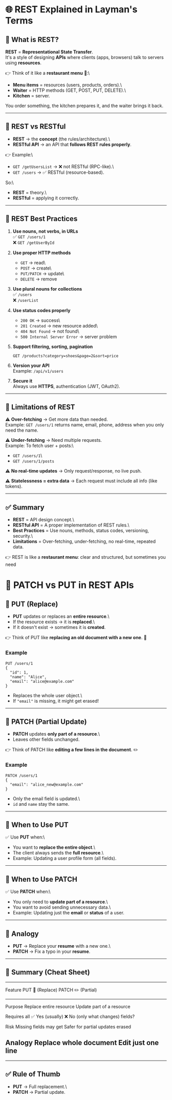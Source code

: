 # 🌐 REST Explained in Layman's Terms

## 🔹 What is REST?

**REST** = **Representational State Transfer**.\
It's a style of designing **APIs** where clients (apps, browsers) talk
to servers using **resources**.

👉 Think of it like a **restaurant menu** 🍔:\
- **Menu items** = resources (users, products, orders).\
- **Waiter** = HTTP methods (GET, POST, PUT, DELETE).\
- **Kitchen** = server.

You order something, the kitchen prepares it, and the waiter brings it
back.

------------------------------------------------------------------------

## 🔹 REST vs RESTful

-   **REST** → the **concept** (the rules/architecture).\
-   **RESTful API** → an API that **follows REST rules properly**.

👉 Example:\
- `GET /getUsersList` → ❌ not RESTful (RPC-like).\
- `GET /users` → ✅ RESTful (resource-based).

So:\
- **REST** = theory.\
- **RESTful** = applying it correctly.

------------------------------------------------------------------------

## 🔹 REST Best Practices

1.  **Use nouns, not verbs, in URLs**\
    ✅ `GET /users/1`\
    ❌ `GET /getUserById`

2.  **Use proper HTTP methods**

    -   `GET` → read\
    -   `POST` → create\
    -   `PUT/PATCH` → update\
    -   `DELETE` → remove

3.  **Use plural nouns for collections**\
    ✅ `/users`\
    ❌ `/userList`

4.  **Use status codes properly**

    -   `200 OK` → success\
    -   `201 Created` → new resource added\
    -   `404 Not Found` → not found\
    -   `500 Internal Server Error` → server problem

5.  **Support filtering, sorting, pagination**

        GET /products?category=shoes&page=2&sort=price

6.  **Version your API**\
    Example: `/api/v1/users`

7.  **Secure it**\
    Always use **HTTPS**, authentication (JWT, OAuth2).

------------------------------------------------------------------------

## 🔹 Limitations of REST

⚠️ **Over-fetching** → Get more data than needed.\
Example: `GET /users/1` returns name, email, phone, address when you
only need the name.

⚠️ **Under-fetching** → Need multiple requests.\
Example: To fetch user + posts:\
- `GET /users/1`\
- `GET /users/1/posts`

⚠️ **No real-time updates** → Only request/response, no live push.

⚠️ **Statelessness = extra data** → Each request must include all info
(like tokens).

------------------------------------------------------------------------

## ✅ Summary

-   **REST** = API design concept.\
-   **RESTful API** = A proper implementation of REST rules.\
-   **Best Practices** = Use nouns, methods, status codes, versioning,
    security.\
-   **Limitations** = Over-fetching, under-fetching, no real-time,
    repeated data.

👉 REST is like a **restaurant menu**: clear and structured, but
sometimes you need 

# 🔄 PATCH vs PUT in REST APIs

## 🔹 PUT (Replace)

-   **PUT** updates or replaces an **entire resource**.\
-   If the resource exists → it is **replaced**.\
-   If it doesn't exist → sometimes it is **created**.

👉 Think of PUT like **replacing an old document with a new one**. 📄

### Example

``` http
PUT /users/1
{
  "id": 1,
  "name": "Alice",
  "email": "alice@example.com"
}
```

-   Replaces the whole user object.\
-   If `"email"` is missing, it might get erased!

------------------------------------------------------------------------

## 🔹 PATCH (Partial Update)

-   **PATCH** updates **only part of a resource**.\
-   Leaves other fields unchanged.

👉 Think of PATCH like **editing a few lines in the document**. ✏️

### Example

``` http
PATCH /users/1
{
  "email": "alice_new@example.com"
}
```

-   Only the email field is updated.\
-   `id` and `name` stay the same.

------------------------------------------------------------------------

## 🔹 When to Use PUT

✅ Use **PUT** when:\
- You want to **replace the entire object**.\
- The client always sends the **full resource**.\
- Example: Updating a user profile form (all fields).

------------------------------------------------------------------------

## 🔹 When to Use PATCH

✅ Use **PATCH** when:\
- You only need to **update part of a resource**.\
- You want to avoid sending unnecessary data.\
- Example: Updating just the **email** or **status** of a user.

------------------------------------------------------------------------

## 🔹 Analogy

-   **PUT** → Replace your **resume** with a new one.\
-   **PATCH** → Fix a typo in your **resume**.

------------------------------------------------------------------------

## 🔹 Summary (Cheat Sheet)

  ------------------------------------------------------------------------
  Feature             PUT 🔄 (Replace)         PATCH ✏️ (Partial)
  ------------------- ------------------------ ---------------------------
  Purpose             Replace entire resource  Update part of a resource

  Requires all        ✅ Yes (usually)         ❌ No (only what changes)
  fields?                                      

  Risk                Missing fields may get   Safer for partial updates
                      erased                   

  Analogy             Replace whole document   Edit just one line
  ------------------------------------------------------------------------

------------------------------------------------------------------------

## ✅ Rule of Thumb

-   **PUT** → Full replacement.\
-   **PATCH** → Partial update.


